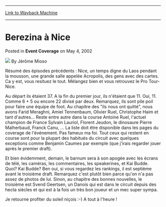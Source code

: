 
---
[Link to Wayback Machine](https://web.archive.org/web/20211022193823/https://magic.wizards.com/en/articles/archive/event-coverage/berezina-%C3%A0-nice-2002-05-04)

[_metadata_:author]:- "Jérôme Mioso"
[_metadata_:description]:- "Résumé des épisodes précédents : Nice, un temps digne du Laos pendant la mousson, une grande salle appelée Acropolis, des gens avec des cartes. Ca y est, vous resituez le tout. Mélangez bien et vous retrouvez le Pro Tour-Nice. Au départ ils étaient 37. A la fin du premier jour, ils n'étaient que 11. Oui, 11. Comme 6 + 5 ou encore 22 divisé par deux. Remarquez, ils sont pile"
[_metadata_:generator]:- "Drupal 7 (http://drupal.org)"
[_metadata_:node]:- "798556"
[_metadata_:publish_date]:- "2002-05-04"
[_metadata_:source]:- "div-main-content"
[_metadata_:title]:- "Berezina à Nice"
[_metadata_:wayback_capture_timestamp]:- "2021-10-22 19:38:23"
[_metadata_:wayback_raw_url]:- "https://web.archive.org/web/20211022193823id_/https://magic.wizards.com/en/articles/archive/event-coverage/berezina-%C3%A0-nice-2002-05-04"
[_metadata_:wayback_url]:- "https://magic.wizards.com/en/articles/archive/event-coverage/berezina-%C3%A0-nice-2002-05-04"
---


Berezina à Nice
===============



 Posted in **Event Coverage**
 on May 4, 2002 






![](https://media.magic.wizards.com/styles/auth_small/public/generic-avatar-150_581.png)
By Jérôme Mioso











Résumé des épisodes précédents : Nice, un temps digne du Laos pendant la mousson, une grande salle appelée Acropolis, des gens avec des cartes. Ca y est, vous resituez le tout. Mélangez bien et vous retrouvez le Pro Tour-Nice. 

Au départ ils étaient 37. A la fin du premier jour, ils n'étaient que 11. Oui, 11. Comme 6 + 5 ou encore 22 divisé par deux. Remarquez, ils sont pile poil pour faire une équipe de foot. Au chapitre des "ils nous ont quitté", nous avons Farid Meraghni, Amiel Tennenbaum, Olivier Ruel, Christophe Haim et tant d'autres... Reste entre autre dans la course Antoine Ruel, l'actuel champion de France Sylvain Lauriol, Florent Jeudon, le dinosaure Pierre Malherbaud, Franck Canu, ... La liste doit être disponible dans les pages du coverage de l'événement. Pas fameux ma foi. Tout ceux qui restent en course sont pour la plupart des habitués du circuit avec quelques exceptions comme Benjamin Caumes par exemple (que j'irais regarder jouer après le premier draft). 

Et bien évidemment, demain, le barnum sera à son apogée avec les écrans de télé, les caméras, les commentaires, les speakerines, et Kai Budde. Quoi? Kai Budde? Ben oui, si vous regardez les rankings, il est septième avant le troisième draft. Remarquez c'est plutôt bien parce qu'on n'a pas assez de photos de lui. Sinon, au chapitre des bonnes nouvelles, le troisième est Svend Geertsen, un Danois qui est dans le circuit depuis des hecta siècles et qui est à la fois un très bon joueur et un mec super sympa. 

Je retourne profiter du soleil niçois :-) A tout à l'heure !







